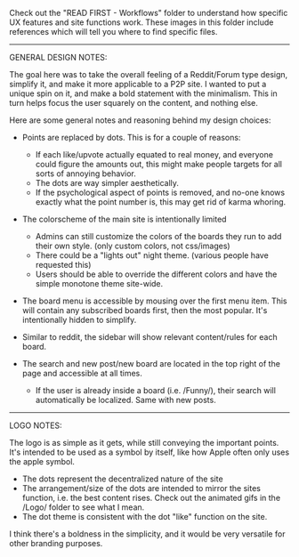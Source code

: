 Check out the "READ FIRST - Workflows" folder to understand how specific UX features and site functions work. These images in this folder include references which will tell you where to find specific files.


---------------------------------


GENERAL DESIGN NOTES:

The goal here was to take the overall feeling of a Reddit/Forum type design, simplify it, and make it more applicable to a P2P site. I wanted to put a unique spin on it, and make a bold statement with the minimalism. This in turn helps focus the user squarely on the content, and nothing else.

Here are some general notes and reasoning behind my design choices:

- Points are replaced by dots. This is for a couple of reasons:
	- If each like/upvote actually equated to real money, and everyone could figure the amounts out, this might make people targets for all sorts of annoying behavior.
	- The dots are way simpler aesthetically.
	- If the psychological aspect of points is removed, and no-one knows exactly what the point number is, this may get rid of karma whoring.

- The colorscheme of the main site is intentionally limited
	- Admins can still customize the colors of the boards they run to add their own style. (only custom colors, not css/images)
	- There could be a "lights out" night theme. (various people have requested this)
	- Users should be able to override the different colors and have the simple monotone theme site-wide.

- The board menu is accessible by mousing over the first menu item. This will contain any subscribed boards first, then the most popular. It's intentionally hidden to simplify.

- Similar to reddit, the sidebar will show relevant content/rules for each board.

- The search and new post/new board are located in the top right of the page and accessible at all times.
	- If the user is already inside a board (i.e. /Funny/), their search will automatically be localized. Same with new posts.


---------------------------------


LOGO NOTES:

The logo is as simple as it gets, while still conveying the important points. It's intended to be used as a symbol by itself, like how Apple often only uses the apple symbol. 

- The dots represent the decentralized nature of the site
- The arrangement/size of the dots are intended to mirror the sites function, i.e. the best content rises. Check out the animated gifs in the /Logo/ folder to see what I mean.
- The dot theme is consistent with the dot "like" function on the site.

I think there's a boldness in the simplicity, and it would be very versatile for other branding purposes.
